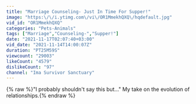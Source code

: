 ```yaml
---
title: "Marriage Counseling- Just In Time For Supper!"
image: "https:\/\/i.ytimg.com\/vi\/OR1MmekhQXQ\/hqdefault.jpg"
vid_id: "OR1MmekhQXQ"
categories: "Pets-Animals"
tags: ["Marriage","Counseling-","Supper!"]
date: "2021-11-17T02:07:40+03:00"
vid_date: "2021-11-14T14:00:07Z"
duration: "PT25M59S"
viewcount: "29003"
likeCount: "4579"
dislikeCount: "97"
channel: "Ima Survivor Sanctuary"
---
```

{% raw %}&quot;I probably shouldn't say this but...&quot; My take on the evolution of relationships.{% endraw %}
